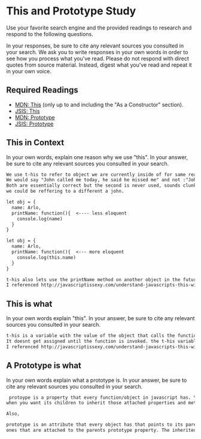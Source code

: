 # This and Prototype Study

Use your favorite search engine and the provided readings to research and
respond to the following questions.

In your responses, be sure to cite any relevant sources you consulted in your
search. We ask you to write responses in your own words in order to see how you
process what you've read. Please do not respond with direct quotes from source
material. Instead, digest what you've read and repeat it in your own voice.

## Required Readings

-   [MDN: This](https://developer.mozilla.org/en-US/docs/Web/JavaScript/Reference/Operators/this)
(only up to and including the "As a Constructor" section).
-   [JSIS: This](http://javascriptissexy.com/understand-javascripts-this-with-clarity-and-master-it/)
-   [MDN: Prototype](https://developer.mozilla.org/en-US/docs/Learn/JavaScript/Objects/Object_prototypes)
-   [JSIS: Prototype](http://javascriptissexy.com/javascript-prototype-in-plain-detailed-language/)

## This in Context

In your own words, explain one reason why we use "this". In your answer, be
sure to cite any relevant sources you consulted in your search.

```md
We use t-his to refer to object we are currently inside of for same reason we use pronouns in the english language.
We would say "John called me today, he said he missed me" and not :"John called me today, john said he missed me."
Both are essentially correct but the second is never used, sounds clunky and technically the second time we say john
we could be reffering to a different a john.

let obj = {
  name: Arlo,
  printName: function(){  <---- less eloquent
    console.log(name)
  }
}

let obj = {
  name: Arlo,
  printName: function(){  <--- more eloquent
    console.log(this.name)
  }
}

t-his also lets use the printName method on another object in the future.
I referenced http://javascriptissexy.com/understand-javascripts-this-with-clarity-and-master-it/
```

## This is what

In your own words explain "this".  In your answer, be
sure to cite any relevant sources you consulted in your search.

```md
t-his is a variable with the value of the object that calls the function it is inside of.
It doesnt get assigned until the function is invoked. the t-his variable is only available inside of its function.
I referenced http://javascriptissexy.com/understand-javascripts-this-with-clarity-and-master-it/
```

## A Prototype is what

In your own words explain what a prototype is.  In your answer, be
sure to cite any relevant sources you consulted in your search.

```md
 protoype is a property that every function/object in javascript has. You attach properties and methods onto this prototype property
when you want its children to inherit those attached properties and methods.

Also,

prototype is an attribute that every object has that points to its parent, the object that it in inherits its properties from. The properties and methods that get inherited are
ones that are attached to the parents prototype property. The inherited properties and methods do not get copied they are searched for within a 'protoype chain' if they get invoked.


```
